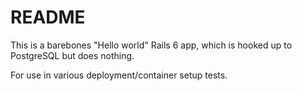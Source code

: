 # README

This is a barebones "Hello world" Rails 6 app, which is hooked up to PostgreSQL but does nothing.

For use in various deployment/container setup tests.
